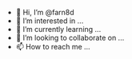 - 👋 Hi, I’m @farn8d
- 👀 I’m interested in ...
- 🌱 I’m currently learning ...
- 💞️ I’m looking to collaborate on ...
- 📫 How to reach me ...

<!---
farn8d/farn8d is a ✨ special ✨ repository because its `README.md` (this file) appears on your GitHub profile.
You can click the Preview link to take a look at your changes.
--->
